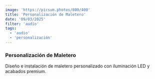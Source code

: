 ```yaml
---
image: 'https://picsum.photos/800/400'
title: 'Personalización de Maletero'
date: '09/03/2025'
filter: 'audio'
tags:
  - 'audio'
  - 'personalización'
---
```


### Personalización de Maletero

Diseño e instalación de maletero personalizado con iluminación LED y acabados premium.
